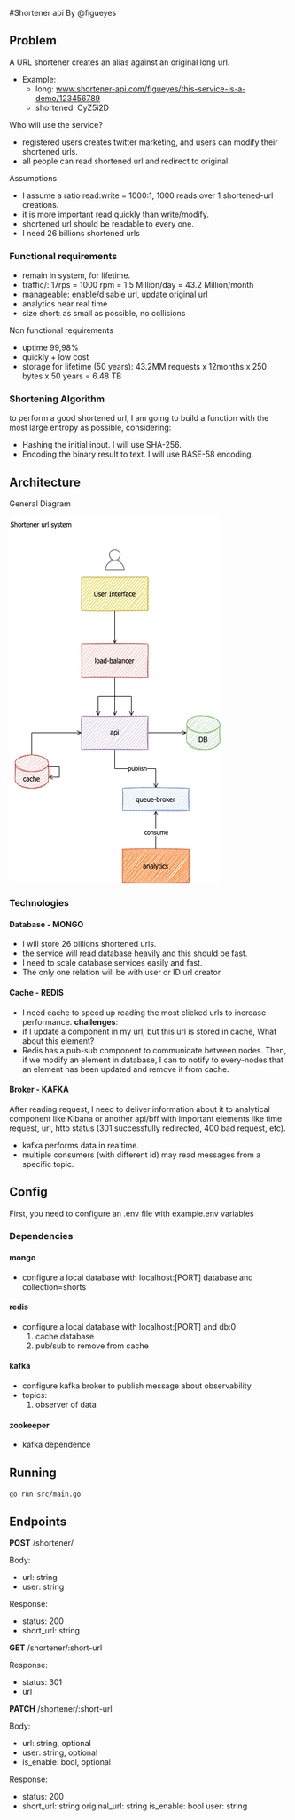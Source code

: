 #Shortener api
By @figueyes

## Problem
A URL shortener creates an alias against an original long url. 
- Example: 
  - long: www.shortener-api.com/figueyes/this-service-is-a-demo/123456789
  - shortened: CyZ5i2D

Who will use the service?
 - registered users creates twitter marketing, and users can modify their shortened urls.
 - all people can read shortened url and redirect to original.

Assumptions
- I assume a ratio read:write = 1000:1, 1000 reads over 1 shortened-url creations.
- it is more important read quickly than write/modify. 
- shortened url should be readable to every one.
- I need 26 billions shortened urls

### Functional requirements
- remain in system, for lifetime.
- traffic/: 17rps = 1000 rpm = 1.5 Million/day = 43.2 Million/month
- manageable: enable/disable url, update original url
- analytics near real time
- size short: as small as possible, no collisions

Non functional requirements
- uptime 99,98%
- quickly + low cost
- storage for lifetime (50 years): 43.2MM requests x 12months x 250 bytes x 50 years = 6.48 TB

### Shortening Algorithm
to perform a good shortened url, I am going to build a function with the most large entropy as possible, considering:
- Hashing the initial input. I will use SHA-256.
- Encoding the binary result to text. I will use BASE-58 encoding.


## Architecture
General Diagram

<img src="./assets/shortener-app.architecture.png" alt="creation"/>

### Technologies
#### Database - MONGO
 - I will store 26 billions shortened urls.
 - the service will read database heavily and this should be fast.
 - I need to scale database services easily and fast.
 - The only one relation will be with user or ID url creator
 
#### Cache - REDIS
- I need cache to speed up reading the most clicked urls to increase performance.
**challenges**:
- if I update a component in my url, but this url is stored in cache, What about this element?
- Redis has a pub-sub component to communicate between nodes. Then, if we modify an element in database, I can to notify to every-nodes that an element has been updated and remove it from cache.

#### Broker - KAFKA
After reading request, I need to deliver information about it to analytical component like Kibana or another api/bff with important elements like time request, url, http status (301 successfully redirected, 400 bad request, etc). 
- kafka performs data in realtime.
- multiple consumers (with different id) may read messages from a specific topic.

## Config
First, you need to configure an .env file with example.env variables 
### Dependencies
#### mongo
- configure a local database with localhost:[PORT] database and collection=shorts

#### redis
- configure a local database with localhost:[PORT] and db:0 
  1. cache database
  2. pub/sub to remove from cache
#### kafka
- configure kafka broker to publish message about observability
- topics:
  1. observer of data
#### zookeeper
- kafka dependence

## Running 
```
go run src/main.go
```

## Endpoints
**POST** /shortener/

Body: 
 - url: string
 - user: string

Response: 
 - status: 200
 - short_url: string

**GET** /shortener/:short-url

Response:
- status: 301
- url

**PATCH** /shortener/:short-url

Body:
- url: string, optional
- user: string, optional
- is_enable: bool, optional

Response:
- status: 200
- short_url: string
  original_url: string
  is_enable: bool
  user: string